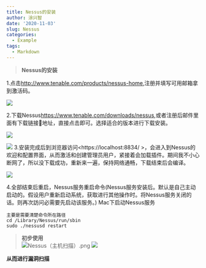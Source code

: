 ```yaml
---
title: Nessus的安装
author: 涂兴智
date: '2020-11-03'
slug: Nessus
categories:
  - Example
tags:
  - Markdown
---
```

> **Nessus的安装**  

1.点击<http://www.tenable.com/products/nessus-home>,注册并填写可用邮箱拿到激活码。  

![](http://img.wandouip.com/crawler/article/201963/d1611a85f2b1565bcf2caebc7597e3fe)

2.下载Nessus<https://www.tenable.com/downloads/nessus>,或者注册后邮件里面有下载链接🔗地址，直接点击即可。选择适合的版本进行下载安装。

![](http://img.wandouip.com/crawler/article/201963/0d33a712a863c5786a866c67534f909c)

![](http://img.wandouip.com/crawler/article/201963/1431605ce32f282157828474d4f73d39)
3.安装完成后到浏览器访问<https://localhost:8834/ >，会进入到Nessus的欢迎和配置界面，从而激活和创建管理员用户，紧接着会加载插件。期间我不小心断网了，所以没下载成功，重新来一遍，保持网络通畅，下载结束后会编译。

![](http://img.wandouip.com/crawler/article/201963/79923e79f56adc11c043c79d6156a3ce)

4.全部结束后重启，Nessus服务重启命令(Nessus服务安装后。默认是自己主动启动的。假设用户重新启动系统，获取进行其他操作时。将Nessus服务关闭的话。则再次訪问必需要先启动该服务。)
Mac下启动Nessus服务
```
主要是需要清楚命令所在路径
cd /Library/Nessus/run/sbin
sudo ./nessusd restart
```
>**初步使用**  
![Nessus（主机扫描）.png](http://ww1.sinaimg.cn/large/006HO6T7gy1gm6xco2cs1j31ww13uwko.jpg)
![](http://ww1.sinaimg.cn/large/006HO6T7gy1gm6xdi4ec1j31xi14g43n.jpg)

**从而进行漏洞扫描**
